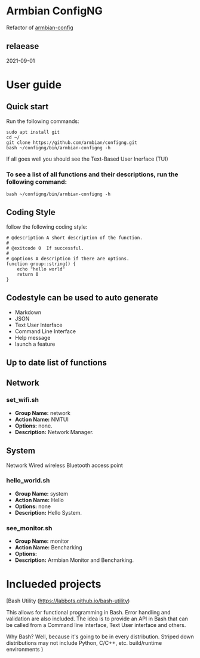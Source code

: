 # Armbian ConfigNG 
Refactor of [armbian-config](https://github.com/armbian/config)       
## relaease 
2021-09-01
# User guide
## Quick start
Run the following commands:

    sudo apt install git
    cd ~/
    git clone https://github.com/armbian/configng.git
    bash ~/configng/bin/armbian-configng -h

If all goes well you should see the Text-Based User Inerface (TUI)

### To see a list of all functions and their descriptions, run the following command:
~~~
bash ~/configng/bin/armbian-configng -h
~~~
## Coding Style
follow the following coding style:
~~~
# @description A short description of the function.
#
# @exitcode 0  If successful.
#
# @options A description if there are options.
function group::string() {
    echo "hello world"
    return 0
}
~~~
## Codestyle can be used to auto generate
 - Markdown
 - JSON
 - Text User Interface
 - Command Line Interface
 - Help message
 - launch a feature

## Up to date list of functions 
## Network


### set_wifi.sh

 - **Group Name:** network
 - **Action Name:** NMTUI
 - **Options:** none.
 - **Description:** Network Manager.

## System
Network Wired wireless Bluetooth access point

### hello_world.sh

 - **Group Name:** system
 - **Action Name:** Hello
 - **Options:** none
 - **Description:** Hello System.

### see_monitor.sh

 - **Group Name:** monitor
 - **Action Name:** Bencharking
 - **Options:** 
 - **Description:** Armbian Monitor and Bencharking.


# Inclueded projects
[Bash Utility (https://labbots.github.io/bash-utility) 

 This allows for functional programming in Bash. Error handling and validation are also included.
The idea is to provide an API in Bash that can be called from a Command line interface, Text User interface and others.

 Why Bash? Well, because it's going to be in every distribution. Striped down distributions
may not include Python, C/C++, etc. build/runtime environments )

